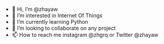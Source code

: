 - 👋 Hi, I’m @zhayaw
- 👀 I’m interested in Internet Of Things
- 🌱 I’m currently learning Python
- 💞️ I’m looking to collaborate on any project
- 📫 How to reach me instagram @zhgrq or Twitter @zhayaw

<!---
zhayaw/zhayaw is a ✨ special ✨ repository because its `README.md` (this file) appears on your GitHub profile.
You can click the Preview link to take a look at your changes.
--->
